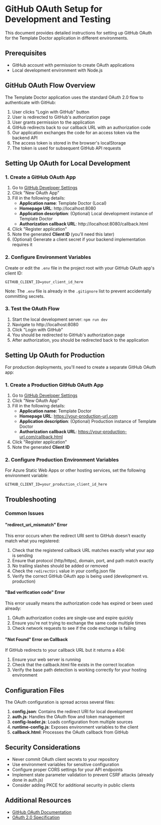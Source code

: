# GitHub OAuth Setup for Development and Testing

This document provides detailed instructions for setting up GitHub OAuth for the Template Doctor application in different environments.

## Prerequisites

- GitHub account with permission to create OAuth applications
- Local development environment with Node.js

## GitHub OAuth Flow Overview

The Template Doctor application uses the standard OAuth 2.0 flow to authenticate with GitHub:

1. User clicks "Login with GitHub" button
2. User is redirected to GitHub's authorization page
3. User grants permission to the application
4. GitHub redirects back to our callback URL with an authorization code
5. Our application exchanges the code for an access token via the backend API
6. The access token is stored in the browser's localStorage
7. The token is used for subsequent GitHub API requests

## Setting Up OAuth for Local Development

### 1. Create a GitHub OAuth App

1. Go to [GitHub Developer Settings](https://github.com/settings/developers)
2. Click "New OAuth App"
3. Fill in the following details:
   - **Application name**: Template Doctor (Local)
   - **Homepage URL**: http://localhost:8080
   - **Application description**: (Optional) Local development instance of Template Doctor
   - **Authorization callback URL**: http://localhost:8080/callback.html
4. Click "Register application"
5. Note the generated **Client ID** (you'll need this later)
6. (Optional) Generate a client secret if your backend implementation requires it

### 2. Configure Environment Variables

Create or edit the `.env` file in the project root with your GitHub OAuth app's client ID:

```
GITHUB_CLIENT_ID=your_client_id_here
```

Note: The `.env` file is already in the `.gitignore` list to prevent accidentally committing secrets.

### 3. Test the OAuth Flow

1. Start the local development server: `npm run dev`
2. Navigate to http://localhost:8080
3. Click "Login with GitHub"
4. You should be redirected to GitHub's authorization page
5. After authorization, you should be redirected back to the application

## Setting Up OAuth for Production

For production deployments, you'll need to create a separate GitHub OAuth app:

### 1. Create a Production GitHub OAuth App

1. Go to [GitHub Developer Settings](https://github.com/settings/developers)
2. Click "New OAuth App"
3. Fill in the following details:
   - **Application name**: Template Doctor
   - **Homepage URL**: https://your-production-url.com
   - **Application description**: (Optional) Production instance of Template Doctor
   - **Authorization callback URL**: https://your-production-url.com/callback.html
4. Click "Register application"
5. Note the generated **Client ID**

### 2. Configure Production Environment Variables

For Azure Static Web Apps or other hosting services, set the following environment variable:

```
GITHUB_CLIENT_ID=your_production_client_id_here
```

## Troubleshooting

### Common Issues

#### "redirect_uri_mismatch" Error

This error occurs when the redirect URI sent to GitHub doesn't exactly match what you registered:

1. Check that the registered callback URL matches exactly what your app is sending
2. Ensure that protocol (http/https), domain, port, and path match exactly
3. No trailing slashes should be added or removed
4. Check the `redirectUri` value in your config.json file
5. Verify the correct GitHub OAuth app is being used (development vs. production)

#### "Bad verification code" Error

This error usually means the authorization code has expired or been used already:

1. OAuth authorization codes are single-use and expire quickly
2. Ensure you're not trying to exchange the same code multiple times
3. Check network requests to see if the code exchange is failing

#### "Not Found" Error on Callback

If GitHub redirects to your callback URL but it returns a 404:

1. Ensure your web server is running
2. Check that the callback.html file exists in the correct location
3. Verify the base path detection is working correctly for your hosting environment

## Configuration Files

The OAuth configuration is spread across several files:

1. **config.json**: Contains the redirect URI for local development
2. **auth.js**: Handles the OAuth flow and token management
3. **config-loader.js**: Loads configuration from multiple sources
4. **runtime-config.js**: Exposes environment variables to the client
5. **callback.html**: Processes the OAuth callback from GitHub

## Security Considerations

- Never commit OAuth client secrets to your repository
- Use environment variables for sensitive configuration
- Configure proper CORS settings for your API endpoints
- Implement state parameter validation to prevent CSRF attacks (already done in auth.js)
- Consider adding PKCE for additional security in public clients

## Additional Resources

- [GitHub OAuth Documentation](https://docs.github.com/en/developers/apps/building-oauth-apps/authorizing-oauth-apps)
- [OAuth 2.0 Specification](https://oauth.net/2/)
